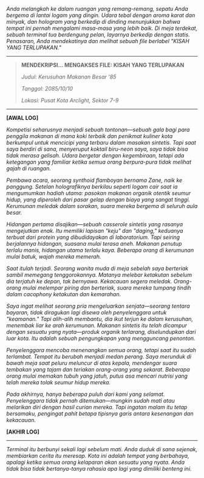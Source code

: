 _Anda melangkah ke dalam ruangan yang remang-remang, sepatu Anda bergema di lantai logam yang dingin. Udara tebal dengan aroma karat dan minyak, dan hologram yang berkedip di dinding menunjukkan bahwa tempat ini pernah mengalami masa-masa yang lebih baik. Di meja terdekat, sebuah terminal tua berdengung pelan, layarnya berkedip dengan statis. Penasaran, Anda mendekatinya dan melihat sebuah file berlabel "KISAH YANG TERLUPAKAN."_

---

> **MENDEKRIPSI... MENGAKSES FILE: KISAH YANG TERLUPAKAN**
>
> _Judul: Kerusuhan Makanan Besar '85_
>
> _Tanggal: 2085/10/10_
>
> _Lokasi: Pusat Kota Arclight, Sektor 7-9_

---

**[AWAL LOG]**

_Kompetisi seharusnya menjadi sebuah tontonan—sebuah gala bagi para penggila makanan di mana koki terbaik dan penikmat kuliner kota berkumpul untuk mencicipi yang terbaru dalam masakan sintetis. Tapi saat saya berdiri di sana, menyeruput koktail biru-neon saya, saya tidak bisa tidak merasa gelisah. Udara bergetar dengan kegembiraan, tetapi ada ketegangan yang familiar ketika semua orang berpura-pura tidak melihat gajah di ruangan._

_Pembawa acara, seorang synthoid flamboyan bernama Zane, naik ke panggung. Setelan holografiknya berkilau seperti logam cair saat ia mengumumkan hadiah utama: pasokan makanan organik otentik seumur hidup, yang diperoleh dari pasar gelap dengan biaya yang sangat tinggi. Kerumunan meledak dalam sorakan, suara mereka bergema di seluruh aula besar._

_Hidangan pertama disajikan—sebuah casserole sintetis yang rasanya mengejutkan enak. Itu memiliki lapisan "keju" dan "daging," keduanya terbuat dari protein yang dibudidayakan di laboratorium. Tapi seiring berjalannya hidangan, suasana mulai terasa aneh. Makanan penutup terlalu manis, hidangan utama terlalu kaya. Beberapa orang di kerumunan mulai batuk, wajah mereka memerah._

_Saat itulah terjadi. Seorang wanita muda di meja sebelah saya berteriak sambil memegang tenggorokannya. Matanya melebar ketakutan sebelum dia terjatuh ke depan, tak bernyawa. Kekacauan segera meledak. Orang-orang mulai melempar piring dan berteriak, suara mereka tumpang tindih dalam cacophony ketakutan dan kemarahan._

_Saya ingat melihat seorang pria mengeluarkan senjata—seorang tentara bayaran, tidak diragukan lagi disewa oleh penyelenggara untuk "keamanan." Tapi alih-alih membantu, dia ikut terjun ke dalam kerusuhan, menembak liar ke arah kerumunan. Makanan sintetis itu telah dicampur dengan sesuatu yang nyata—produk organik terlarang, diselundupkan dari luar kota. Itu adalah sebuah pengungkapan yang mengguncang penonton._

_Penyelenggara mencoba menenangkan semua orang, tetapi saat itu sudah terlambat. Tempat itu berubah menjadi medan perang. Saya merunduk di bawah meja saat peluru meluncur di atas kepala, mendengar suara tembakan yang tajam dan teriakan orang-orang yang sekarat. Beberapa orang mulai memakan tubuh yang jatuh, putus asa mencari nutrisi yang telah mereka tolak seumur hidup mereka._

_Pada akhirnya, hanya beberapa puluh dari kami yang selamat. Penyelenggara tidak pernah ditemukan—mungkin sudah mati atau melarikan diri dengan hasil curian mereka. Tapi ingatan malam itu tetap bersamaku, pengingat pahit betapa tipisnya garis antara kesenangan dan kekacauan._

**[AKHIR LOG]**

---

_Terminal itu berbunyi sekali lagi sebelum mati. Anda duduk di sana sejenak, membiarkan cerita itu meresap. Kota ini adalah tempat yang berbahaya, apalagi ketika semua orang kelaparan akan sesuatu yang nyata. Anda tidak bisa tidak bertanya-tanya rahasia apa lagi yang dimiliki benteng ini._
